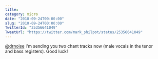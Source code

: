 ```yaml
---
title: 
category: micro
date: "2010-09-24T00:00:00"
slug: "2010-09-24T00:00:00"
TwitterId: "25356641049"
TweetUrl: "https://twitter.com/mark_philpot/status/25356641049"
---
```


[@drnoise](https://twitter.com/drnoise) I'm sending you two chant tracks now
(male vocals in the tenor and bass registers). Good luck!
